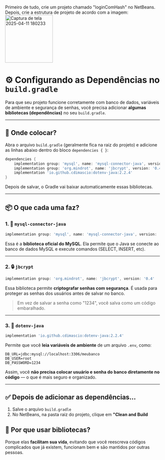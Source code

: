 Primeiro de tudo, crie um projeto chamado "loginComHash" no NetBeans.
Depois, crie a estrutura de projeto de acordo com a imagem:
<img width="155" alt="Captura de tela 2025-04-11 180233" src="https://github.com/user-attachments/assets/7fe58ece-94b5-4b2c-87fe-e46f708981b4" />


# ⚙️ Configurando as Dependências no `build.gradle`

Para que seu projeto funcione corretamente com banco de dados, variáveis de ambiente e segurança de senhas, você precisa adicionar **algumas bibliotecas (dependências)** no seu `build.gradle`.

---

## 📌 Onde colocar?

Abra o arquivo `build.gradle` (geralmente fica na raiz do projeto) e adicione as linhas abaixo dentro do bloco `dependencies { }`:

```groovy
dependencies {
    implementation group: 'mysql', name: 'mysql-connector-java', version: '8.0.33'
    implementation group: 'org.mindrot', name: 'jbcrypt', version: '0.4'
    implementation 'io.github.cdimascio:dotenv-java:2.2.4'
}
```

Depois de salvar, o Gradle vai baixar automaticamente essas bibliotecas.

---

## 📦 O que cada uma faz?

### 1. 🐬 `mysql-connector-java`

```groovy
implementation group: 'mysql', name: 'mysql-connector-java', version: '8.0.33'
```

Essa é a **biblioteca oficial do MySQL**. Ela permite que o Java se conecte ao banco de dados MySQL e execute comandos (SELECT, INSERT, etc).

---

### 2. 🔒 `jbcrypt`

```groovy
implementation group: 'org.mindrot', name: 'jbcrypt', version: '0.4'
```

Essa biblioteca permite **criptografar senhas com segurança**. É usada para proteger as senhas dos usuários antes de salvar no banco.

> Em vez de salvar a senha como "1234", você salva como um código embaralhado.

---

### 3. 🌿 `dotenv-java`

```groovy
implementation 'io.github.cdimascio:dotenv-java:2.2.4'
```

Permite que você **leia variáveis de ambiente** de um arquivo `.env`, como:

```
DB_URL=jdbc:mysql://localhost:3306/meubanco
DB_USER=root
DB_PASSWORD=1234
```

Assim, você **não precisa colocar usuário e senha do banco diretamente no código** — o que é mais seguro e organizado.

---

## ✅ Depois de adicionar as dependências...

1. Salve o arquivo `build.gradle`
2. No NetBeans, na pasta raiz do projeto, clique em **"Clean and Build**


## 🧠 Por que usar bibliotecas?

Porque elas **facilitam sua vida**, evitando que você reescreva códigos complicados que já existem, funcionam bem e são mantidos por outras pessoas.


